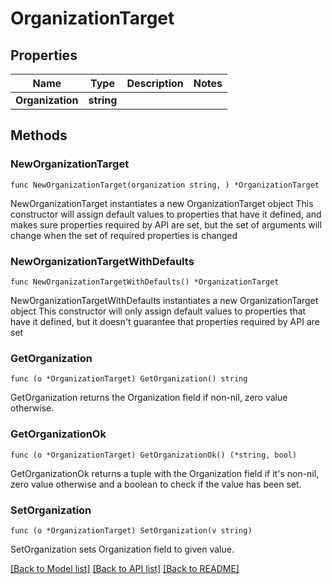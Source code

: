 # OrganizationTarget

## Properties

Name | Type | Description | Notes
------------ | ------------- | ------------- | -------------
**Organization** | **string** |  | 

## Methods

### NewOrganizationTarget

`func NewOrganizationTarget(organization string, ) *OrganizationTarget`

NewOrganizationTarget instantiates a new OrganizationTarget object
This constructor will assign default values to properties that have it defined,
and makes sure properties required by API are set, but the set of arguments
will change when the set of required properties is changed

### NewOrganizationTargetWithDefaults

`func NewOrganizationTargetWithDefaults() *OrganizationTarget`

NewOrganizationTargetWithDefaults instantiates a new OrganizationTarget object
This constructor will only assign default values to properties that have it defined,
but it doesn't guarantee that properties required by API are set

### GetOrganization

`func (o *OrganizationTarget) GetOrganization() string`

GetOrganization returns the Organization field if non-nil, zero value otherwise.

### GetOrganizationOk

`func (o *OrganizationTarget) GetOrganizationOk() (*string, bool)`

GetOrganizationOk returns a tuple with the Organization field if it's non-nil, zero value otherwise
and a boolean to check if the value has been set.

### SetOrganization

`func (o *OrganizationTarget) SetOrganization(v string)`

SetOrganization sets Organization field to given value.



[[Back to Model list]](../README.md#documentation-for-models) [[Back to API list]](../README.md#documentation-for-api-endpoints) [[Back to README]](../README.md)


